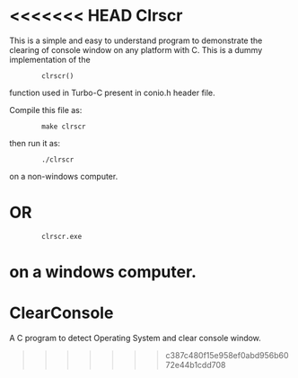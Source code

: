 <<<<<<< HEAD
Clrscr
======

This is a simple and easy to understand program to demonstrate the clearing of console window on any platform with C. This is a dummy implementation of the 

```
        clrscr()
```

function used in Turbo-C present in conio.h header file. 
  
Compile this file as:  
  
```
        make clrscr
```

then run it as:

```
        ./clrscr
```

on a non-windows computer.

OR
==

```
        clrscr.exe
```
on a windows computer.
=======
ClearConsole
============

A C program to detect Operating System and clear console window.
>>>>>>> c387c480f15e958ef0abd956b6072e44b1cdd708
